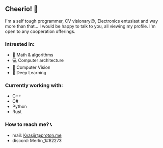 ## Cheerio! 👋
I'm a self tough programmer, CV visionary:wink:, Electronics entusiast and way more than that...
I would be happy to talk to you, all viewing my profile. I'm open to any cooperation offerings.

### Intrested in:
- :abacus: Math & algorithms
- :computer: Computer architecture
- :movie_camera: Computer Vision
- :repeat: Deep Learning

### Currently working with:
- C++ 
- C#
- Python
- Rust

### How to reach me? 	:telephone_receiver:
- mail: Kvasjir@proton.me
- discord: Merlin_1#82273
